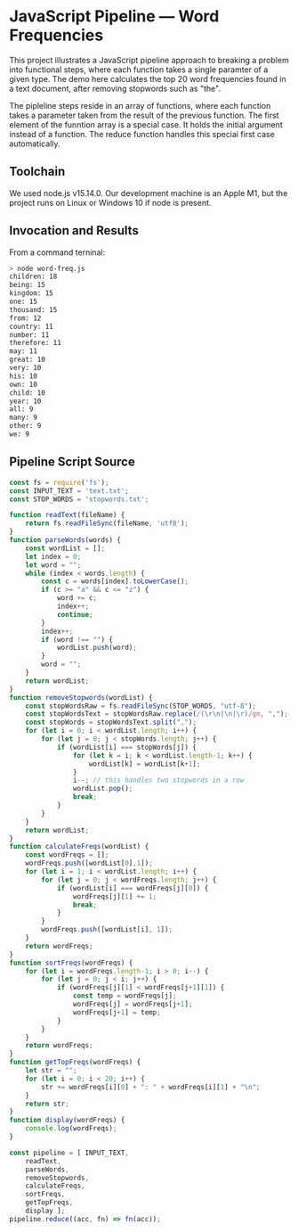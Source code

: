 # JavaScript Pipeline — Word Frequencies

This project illustrates a JavaScript pipeline approach to breaking a problem into functional
steps, where each function takes a single paramter of a given type. The demo here calculates the
top 20 word frequencies found in a text document, after removing stopwords such as "the".

The pipleline steps reside in an array of functions, where each function takes a parameter taken from the result of the previous
function. The first element of the funntion array is a special case. It holds the initial argument instead of a function. 
The reduce function handles this speciai first case automatically.

## Toolchain

We used node.js v15.14.0. Our development machine is an Apple M1, but the project runs on
Linux or Windows 10 if node is present.

## Invocation and Results
From a command terninal:

```bash
> node word-freq.js
children: 18
being: 15
kingdom: 15
one: 15
thousand: 15
from: 12
country: 11
number: 11
therefore: 11
may: 11
great: 10
very: 10
his: 10
own: 10
child: 10
year: 10
all: 9
many: 9
other: 9
we: 9
```

## Pipeline Script Source

```javascript
const fs = require('fs');
const INPUT_TEXT = 'text.txt';
const STOP_WORDS = 'stopwords.txt';

function readText(fileName) {
    return fs.readFileSync(fileName, 'utf8');
}
function parseWords(words) {
    const wordList = [];
    let index = 0;
    let word = "";
    while (index < words.length) {
        const c = words[index].toLowerCase();
        if (c >= "a" && c <= "z") {
            word += c;
            index++;
            continue;
        }
        index++;
        if (word !== "") {
            wordList.push(word);
        }
        word = "";
    }
    return wordList;
}
function removeStopwords(wordList) {
    const stopWordsRaw = fs.readFileSync(STOP_WORDS, "utf-8");
    const stopWordsText = stopWordsRaw.replace(/(\r\n|\n|\r)/gm, ",");
    const stopWords = stopWordsText.split(",");
    for (let i = 0; i < wordList.length; i++) {
        for (let j = 0; j < stopWords.length; j++) {
            if (wordList[i] === stopWords[j]) {
                for (let k = i; k < wordList.length-1; k++) {
                    wordList[k] = wordList[k+1];
                }
                i--; // this handles two stopwords in a row
                wordList.pop();
                break;
            }
        }
    }
    return wordList;
}
function calculateFreqs(wordList) {
    const wordFreqs = [];
    wordFreqs.push([wordList[0],1]);
    for (let i = 1; i < wordList.length; i++) {
        for (let j = 0; j < wordFreqs.length; j++) {
            if (wordList[i] === wordFreqs[j][0]) {
                wordFreqs[j][1] += 1;
                break;
            }
        }
        wordFreqs.push([wordList[i], 1]);
    }
    return wordFreqs;
}
function sortFreqs(wordFreqs) {
    for (let i = wordFreqs.length-1; i > 0; i--) {
        for (let j = 0; j < i; j++) {
            if (wordFreqs[j][1] < wordFreqs[j+1][1]) {
                const temp = wordFreqs[j];
                wordFreqs[j] = wordFreqs[j+1];
                wordFreqs[j+1] = temp;
            }
        }
    }
    return wordFreqs;
}
function getTopFreqs(wordFreqs) {
    let str = "";
    for (let i = 0; i < 20; i++) {
        str += wordFreqs[i][0] + ": " + wordFreqs[i][1] + "\n";
    }
    return str;
}
function display(wordFreqs) {
    console.log(wordFreqs);
}

const pipeline = [ INPUT_TEXT,
    readText,
    parseWords,
    removeStopwords,
    calculateFreqs,
    sortFreqs,
    getTopFreqs,
    display ];
pipeline.reduce((acc, fn) => fn(acc));
```
